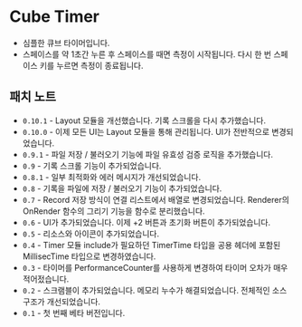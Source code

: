 # Cube Timer
- 심플한 큐브 타이머입니다.
- 스페이스를 약 1초간 누른 후 스페이스를 때면 측정이 시작됩니다. 다시 한 번 스페이스 키를 누르면 측정이 종료됩니다.

## 패치 노트
- `0.10.1` - Layout 모듈을 개선했습니다. 기록 스크롤을 다시 추가했습니다.
- `0.10.0` - 이제 모든 UI는 Layout 모듈을 통해 관리됩니다. UI가 전반적으로 변경되었습니다.
- `0.9.1` - 파일 저장 / 불러오기 기능에 파일 유효성 검증 로직을 추가했습니다.
- `0.9` - 기록 스크롤 기능이 추가되었습니다.
- `0.8.1` - 일부 최적화와 에러 메시지가 개선되었습니다.
- `0.8` - 기록을 파일에 저장 / 불러오기 기능이 추가되었습니다.
- `0.7` - Record 저장 방식이 연결 리스트에서 배열로 변경되었습니다. Renderer의 OnRender 함수의 그리기 기능을 함수로 분리했습니다.
- `0.6` - UI가 추가되었습니다. 이제 +2 버튼과 초기화 버튼이 추가되었습니다.
- `0.5` - 리소스와 아이콘이 추가되었습니다.
- `0.4` - Timer 모듈 include가 필요하던 TimerTime 타입을 공용 헤더에 포함된 MillisecTime 타입으로 변경하였습니다.
- `0.3` - 타이머를 PerformanceCounter를 사용하게 변경하여 타이머 오차가 매우 적어젔습니다.
- `0.2` - 스크램블이 추가되었습니다. 메모리 누수가 해결되었습니다. 전체적인 소스 구조가 개선되었습니다.
- `0.1` - 첫 번째 베타 버전입니다.
